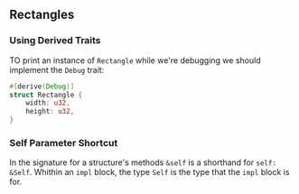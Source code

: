 ## Rectangles

### Using Derived Traits
TO print an instance of `Rectangle` while we're debugging we should implement the `Debug` trait:
```Rust
#[derive(Debug)]
struct Rectangle {
    width: u32,
    height: u32,
}
```

### Self Parameter Shortcut
In the signature for a structure's methods `&self` is a shorthand for `self: &Self`. Whithin an `impl` block, the type `Self` is the type that the `impl` block is for.

